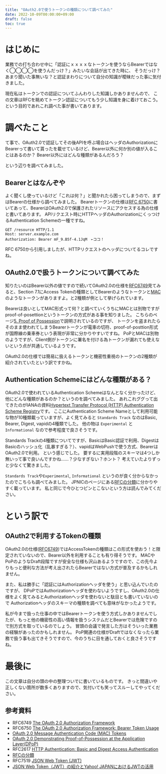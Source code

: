 ```yaml
---
title: "OAuth2.0で使うトークンの種類について調べてみた"
date: 2022-10-09T00:00:00+09:00
draft: false
toc: true
---
```


# はじめに
業務での打ち合わせ中に「認証にｘｘｘｘなトークンを使うならBearerではなく◯◯◯◯を使うんだっけ？」みたいな会話が出てきた時に、
そうだっけ？あまり聞いた事無いな？と認証まわりについて自分の知識が曖昧だった事に気付きました。

現在私はトークンでの認証についてふんわりした知識しかありませんので、
この文章はRFCを眺めてトークン認証についてもう少し知識を身に着けておこう。という目的であれこれ調べた事が書いてあります。

# 調べたこと
て事で、OAuth2.0で認証してその後APIを呼ぶ場合はヘッダのAuthorizationにBearerって書いて貰ったを載せているけど、Bearer以外に何か別の値が入ることはあるのか？
Bearer以外にはどんな種類があるんだろう？

という辺りを調べてみました。

## Bearerとはなんぞや
よく聞くし使っているけど「これは何？」と聞かれたら困ってしまうので、まずはBearerの仕様から調べてみました。
Bearerトークンの仕様は[RFC 6750](https://www.rfc-editor.org/rfc/rfc6750)に書いてあって、BearerはOAuth2.0で保護されたリソースにアクセスする為の仕様と書いてあります。
APIリクエスト時にHTTPヘッダのAuthorizationにくっつけるAuthentication Schemeの一種ですね。
```
GET /resource HTTP/1.1
Host: server.example.com
Authorization: Bearer mF_9.B5f-4.1JqM　←ココ！
```
RFC 6750から引用しましたが、HTTPリクエストのヘッダについてるコレですね。

## OAuth2.0で扱うトークンについて調べてみた
知りたいのはBearer以外の値ですので続いてOAuth2.0の仕様を[RFC6749](https://www.rfc-editor.org/rfc/rfc6749)見てみると、Section 7.1にAccess Tokenの種類としてBearerのようなトークンと[MAC](https://datatracker.ietf.org/doc/html/draft-ietf-oauth-v2-http-mac-05)のようなトークンがありますよ。と2種類が例として挙げられています。

Bearerは良いとしてMAC形式って何？と調べていくうちにMACとは別物ですがproof-of-posettionというトークンの方式がある事を知りました。
こちらのページ[5. Proof of Possession](https://www.authlete.com/ja/resources/videos/20200422/05/)で説明されているのですが、
トークンを盗まれたらそのまま使われてしまうBearerトークンが電車の切符、proof-of-posttion形式が国際線の乗車券という表現が非常に分かりやすいですね。
PoPとMACは別物のようですが、Client側がトークンに署名を付ける為トークンが漏れても使えないという点が共通しているようです。

OAuth2.0の仕様では簡易に扱えるトークンと機密性重視のトークンの2種類が紹介されていたという訳ですかね。

## Authentication Schemeにはどんな種類がある？
OAuth2.0で使われているAuthentication Schemeはなんとなく分かったけど、他にどんな種類があるのか？というのを調べてみました。
あれこれググって出てきたのがIANAの資料[Hypertext Transfer Protocol (HTTP) Authentication Scheme Registry](https://www.iana.org/assignments/http-authschemes/http-authschemes.xhtml)です。
ここにAuthentication Scheme Nameとして利用可能な物が10種類載っていますが、よく見てみると `Standards Track` なのはBasic, Bearer, Digest, vapidの4種類でした。
他の物は `Experimental` と `Informational` なので参考程度で良さそうです。

Standards Trackの4種類についてですが、BasicはBasic認証で利用、DigestはBasicのハッシュ化（乱暴すぎる？）、vapidはWebPushで使う方式、BearerはOAuth2.0で利用。
という感じでした。
要するに実用段階のスキーマは4つしか無いって事で良いんですかね……？少なすぎない？ホント？
考えていたよりずっと少なくて驚きました。

`Standards Track`や`Experimental`, `Informational` というのが良く分からなかったのでこちらも調べてみました。
JPNICのページにある[RFCの分類](https://www.nic.ad.jp/ja/rfc-jp/RFC-Category.html)に分かりやすく載っています。
私と同じで今ひとつピンとこないという方は読んでみてください。

# という訳で
## OAuth2で利用するTokenの種類
OAuth2.0の仕様([RFC6749](https://www.rfc-editor.org/rfc/rfc6749))ではAccessTokenの種類はこの形式を使おう！と限定されていないので、Bearer以外を利用することも有り得そうです。
MACやPoPのようなDraft段階ですが安全な仕様も沢山あるようですので、この先今よりもっと便利な方法が考え出されたらBearerではない方式が普及するかもしれません。

また、私は勝手に「認証にはAuthorizationヘッダを使う」と思い込んでいたのですが、
DPoPではAuthorizationヘッダを使わないようですし、OAuth2.0の仕様をよく見てみるとAuthorizationヘッダを使わないと駄目とも書いていないので
Authorizationヘッダのスキーマの種類を調べても意味がなかったようです。

私が今まで扱った仕事の中ではBearerトークンを使う方式しかありませんでしたが、もっと他の機密性の高い情報を扱うシステムだとBearerでは危険ですので別方式を取っているのでしょう。
冒頭の会議で発言した方はそういった業務の経験があったのかもしれません。
PoP関連の仕様がDraftではなくなったら業務で扱う事も出てきそうですので、今のうちに目を通しておくと良さそうですね。

# 最後に
この文章は自分の頭の中の整理ついでに書いているものです。
きっと間違いや正しくない箇所が数多くありますので、気付いても笑ってスルーしてやってください。

## 参考資料
* RFC6749 [The OAuth 2.0 Authorization Framework](https://www.rfc-editor.org/rfc/rfc6749)
* RFC6750 [The OAuth 2.0 Authorization Framework: Bearer Token Usage](https://www.rfc-editor.org/rfc/rfc6750)
* [OAuth 2.0 Message Authentication Code (MAC) Tokens](https://datatracker.ietf.org/doc/html/draft-ietf-oauth-v2-http-mac-05)
* [OAuth 2.0 Demonstrating Proof-of-Possession at the Application Layer(DPoP)](https://datatracker.ietf.org/doc/html/draft-ietf-oauth-dpop)
* RFC2617 [HTTP Authentication: Basic and Digest Access Authentication](https://www.rfc-editor.org/rfc/rfc2617)
* [RFCの分類](https://www.nic.ad.jp/ja/rfc-jp/RFC-Category.html)
* RFC7519 [JSON Web Token (JWT)](https://www.rfc-editor.org/rfc/rfc7519)
* [JSON Web Token（JWT）の紹介とYahoo! JAPANにおけるJWTの活用](https://techblog.yahoo.co.jp/advent-calendar-2017/jwt/)
